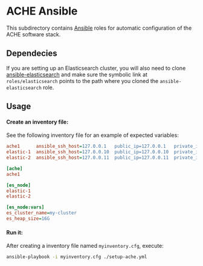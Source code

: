 # ACHE Ansible

This subdirectory contains [Ansible](https://www.ansible.com/) roles for
automatic configuration of the ACHE software stack.

## Dependecies

If you are setting up an Elasticsearch cluster, you will also need to clone
[ansible-elasticsearch](https://github.com/elastic/ansible-elasticsearch)
and make sure the symbolic link at `roles/elasticsearch` points to the
path where you cloned the `ansible-elasticsearch` role.

## Usage

#### Create an inventory file:

See the following inventory file for an example of expected variables:

```ini
ache1      ansible_ssh_host=127.0.0.1   public_ip=127.0.0.1   private_ip=192.168.0.1   ansible_ssh_private_key_file=./mykey.pem
elastic-1  ansible_ssh_host=127.0.0.10  public_ip=127.0.0.10  private_ip=192.168.0.11  ansible_ssh_private_key_file=./mykey.pem
elastic-2  ansible_ssh_host=127.0.0.11  public_ip=127.0.0.11  private_ip=192.168.0.12  ansible_ssh_private_key_file=./mykey.pem

[ache]
ache1

[es_node]
elastic-1
elastic-2

[es_node:vars]
es_cluster_name=my-cluster
es_heap_size=16G
```

#### Run it:

After creating a inventory file named `myinventory.cfg`, execute:

```bash
ansible-playbook -i myinventory.cfg ./setup-ache.yml
```
